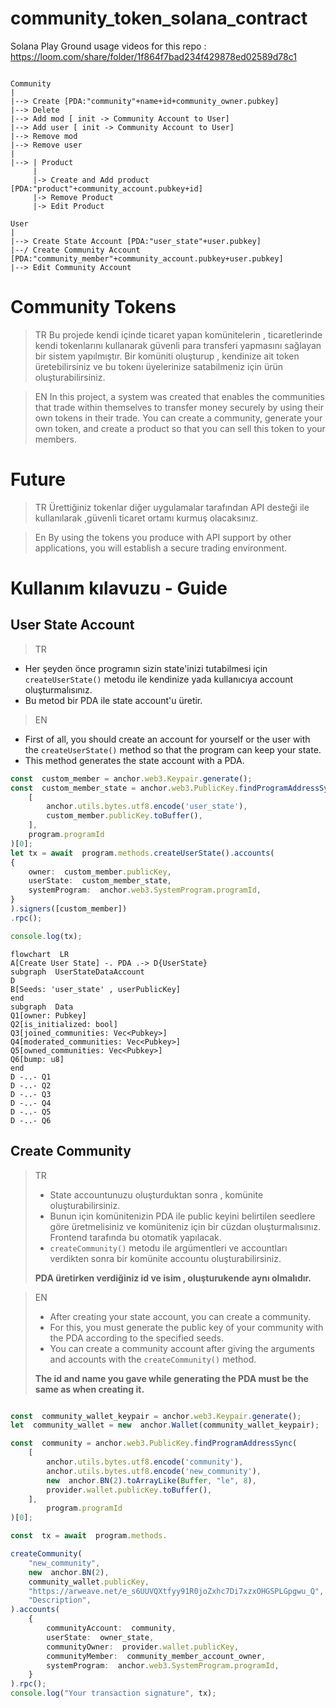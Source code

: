 # community_token_solana_contract

Solana Play Ground usage videos for this repo : 
https://loom.com/share/folder/1f864f7bad234f429878ed02589d78c1

```

Community 
|
|--> Create [PDA:"community"+name+id+community_owner.pubkey]
|--> Delete 
|--> Add mod [ init -> Community Account to User]
|--> Add user [ init -> Community Account to User]
|--> Remove mod
|--> Remove user
|
|--> | Product
     | 
     |-> Create and Add product [PDA:"product"+community_account.pubkey+id]
     |-> Remove Product
     |-> Edit Product
     
User
|
|--> Create State Account [PDA:"user_state"+user.pubkey]
|--/ Create Community Account [PDA:"community_member"+community_account.pubkey+user.pubkey]
|--> Edit Community Account 
```
# Community Tokens


> TR
> Bu projede kendi içinde ticaret yapan komünitelerin , ticaretlerinde kendi tokenlarını kullanarak güvenli para transferi yapmasını sağlayan bir sistem yapılmıştır.
> Bir komüniti oluşturup , kendinize ait token üretebilirsiniz ve bu tokenı üyelerinize satabilmeniz için ürün oluşturabilirsiniz.

> EN
> In this project, a system was created that enables the communities that trade within themselves to transfer money securely by using their own tokens in their trade.
> You can create a community, generate your own token, and create a product so that you can sell this token to your members.


# Future
> TR
Ürettiğiniz tokenlar diğer uygulamalar tarafından API desteği ile kullanılarak ,güvenli ticaret ortamı kurmuş olacaksınız.

> En
By using the tokens you produce with API support by other applications, you will establish a secure trading environment.



# Kullanım kılavuzu - Guide

##  User State Account
> TR
- Her şeyden önce programın sizin state'inizi tutabilmesi için `createUserState()` metodu ile kendinize yada kullanıcıya account oluşturmalısınız.
- Bu metod bir PDA ile state account'u üretir.
> EN
- First of all, you should create an account for yourself or the user with the `createUserState()` method so that the program can keep your state.
-  This method generates the state account with a PDA.

```ts
const  custom_member = anchor.web3.Keypair.generate();
const  custom_member_state = anchor.web3.PublicKey.findProgramAddressSync(
	[
		anchor.utils.bytes.utf8.encode('user_state'),
		custom_member.publicKey.toBuffer(),
	],
	program.programId
)[0];
let tx = await  program.methods.createUserState().accounts(
{
	owner:  custom_member.publicKey,
	userState:  custom_member_state,
	systemProgram:  anchor.web3.SystemProgram.programId,
}
).signers([custom_member])
.rpc();

console.log(tx);
```

```mermaid
flowchart  LR
A[Create User State] -. PDA .-> D{UserState}
subgraph  UserStateDataAccount
D  
B[Seeds: 'user_state' , userPublicKey]
end 
subgraph  Data
Q1[owner: Pubkey]
Q2[is_initialized: bool]
Q3[joined_communities: Vec<Pubkey>]
Q4[moderated_communities: Vec<Pubkey>]
Q5[owned_communities: Vec<Pubkey>]
Q6[bump: u8]
end
D -..- Q1
D -..- Q2
D -..- Q3
D -..- Q4
D -..- Q5
D -..- Q6

```
## Create Community

> TR
>  - 	State accountunuzu oluşturduktan sonra , komünite oluşturabilirsiniz.
>  - Bunun için komünitenizin PDA ile public keyini belirtilen seedlere göre üretmelisiniz ve komüniteniz için bir cüzdan oluşturmalısınız. Frontend tarafında bu otomatik yapılacak.
>  -  `createCommunity()` metodu ile argümentleri ve accountları verdikten sonra bir komünite accountu oluşturabilirsiniz.
>
> **PDA üretirken verdiğiniz id ve isim , oluşturukende aynı olmalıdır.**

>EN
> - After creating your state account, you can create a community.
> - For this, you must generate the public key of your community with the PDA according to the specified seeds.
> - You can create a community account after giving the arguments and accounts with the `createCommunity()` method.
> 
> **The id and name you gave while generating the PDA must be the same as when creating it.**
```ts

const  community_wallet_keypair = anchor.web3.Keypair.generate();
let  community_wallet = new  anchor.Wallet(community_wallet_keypair);

const  community = anchor.web3.PublicKey.findProgramAddressSync(
	[
		anchor.utils.bytes.utf8.encode('community'),
		anchor.utils.bytes.utf8.encode('new_community'),
		new  anchor.BN(2).toArrayLike(Buffer, "le", 8),
		provider.wallet.publicKey.toBuffer(),
	],
		program.programId
)[0];

const  tx = await  program.methods.

createCommunity(
	"new_community",
	new  anchor.BN(2),
	community_wallet.publicKey,
	"https://arweave.net/e_s6UUVQXtfyy91R0joZxhc7Di7xzxOHGSPLGpgwu_Q",
	"Description",
).accounts(
	{
		communityAccount:  community,
		userState:  owner_state,
		communityOwner:  provider.wallet.publicKey,
		communityMember:  community_member_account_owner,
		systemProgram:  anchor.web3.SystemProgram.programId,
	}
).rpc();
console.log("Your transaction signature", tx);

```


